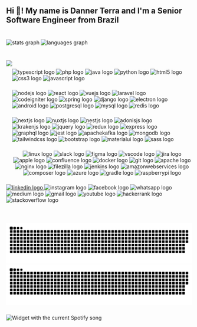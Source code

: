 
<h2 align="left">Hi 👋! My name is Danner Terra and I'm a Senior Software Engineer from Brazil</h2>

###

<br clear="both">

<div align="left">
  <img src="https://github-readme-stats.vercel.app/api?hide_title=false&hide_rank=false&show_icons=true&include_all_commits=false&count_private=true&disable_animations=false&theme=dracula&locale=en&hide_border=true&username=dannerterra" height="150" alt="stats graph"  />
  <img src="https://github-readme-stats.vercel.app/api/top-langs?locale=en&hide_title=false&layout=compact&card_width=320&langs_count=6&theme=dracula&hide_border=true&custom_title=Languages we love 💙&username=dannerterra" height="150" alt="languages graph"  />
</div>

###

<br clear="both">

<img align="left" height="300" src="https://pt.gravatar.com/userimage/140082527/0af6d9d0bade1ac7bed38ba00a25d075?size=500"  />

###

<div align="left">
  <img src="https://cdn.jsdelivr.net/gh/devicons/devicon/icons/typescript/typescript-original.svg" height="45" width="70" alt="typescript logo"  />
  <img src="https://cdn.jsdelivr.net/gh/devicons/devicon/icons/php/php-plain.svg" height="45" width="70" alt="php logo"  />
  <img src="https://cdn.jsdelivr.net/gh/devicons/devicon/icons/java/java-original-wordmark.svg" height="45" width="70" alt="java logo"  />
  <img src="https://cdn.jsdelivr.net/gh/devicons/devicon/icons/python/python-original.svg" height="45" width="70" alt="python logo"  />
  <img src="https://cdn.jsdelivr.net/gh/devicons/devicon/icons/html5/html5-original.svg" height="45" width="70" alt="html5 logo"  />
  <img src="https://cdn.jsdelivr.net/gh/devicons/devicon/icons/css3/css3-original.svg" height="45" width="70" alt="css3 logo"  />
  <img src="https://cdn.jsdelivr.net/gh/devicons/devicon/icons/javascript/javascript-original.svg" height="45" width="70" alt="javascript logo"  />
</div>

###

<div align="left">
  <img src="https://cdn.jsdelivr.net/gh/devicons/devicon/icons/nodejs/nodejs-original.svg" height="27" width="39" alt="nodejs logo"  />
  <img src="https://cdn.jsdelivr.net/gh/devicons/devicon/icons/react/react-original.svg" height="27" width="39" alt="react logo"  />
  <img src="https://cdn.jsdelivr.net/gh/devicons/devicon/icons/vuejs/vuejs-original.svg" height="27" width="39" alt="vuejs logo"  />
  <img src="https://cdn.jsdelivr.net/gh/devicons/devicon/icons/laravel/laravel-plain.svg" height="27" width="39" alt="laravel logo"  />
  <img src="https://cdn.jsdelivr.net/gh/devicons/devicon/icons/codeigniter/codeigniter-plain.svg" height="27" width="39" alt="codeigniter logo"  />
  <img src="https://cdn.jsdelivr.net/gh/devicons/devicon/icons/spring/spring-original.svg" height="27" width="39" alt="spring logo"  />
  <img src="https://cdn.jsdelivr.net/gh/devicons/devicon/icons/django/django-plain.svg" height="27" width="39" alt="django logo"  />
  <img src="https://cdn.jsdelivr.net/gh/devicons/devicon/icons/electron/electron-original.svg" height="27" width="39" alt="electron logo"  />
  <img src="https://cdn.jsdelivr.net/gh/devicons/devicon/icons/android/android-original.svg" height="27" width="39" alt="android logo"  />
  <img src="https://cdn.jsdelivr.net/gh/devicons/devicon/icons/postgresql/postgresql-original.svg" height="27" width="39" alt="postgresql logo"  />
  <img src="https://cdn.jsdelivr.net/gh/devicons/devicon/icons/mysql/mysql-original-wordmark.svg" height="27" width="39" alt="mysql logo"  />
  <img src="https://cdn.jsdelivr.net/gh/devicons/devicon/icons/redis/redis-original.svg" height="27" width="39" alt="redis logo"  />
</div>

###

<div align="left">
  <img src="https://cdn.jsdelivr.net/gh/devicons/devicon/icons/nextjs/nextjs-original.svg" height="22" width="29" alt="nextjs logo"  />
  <img src="https://cdn.jsdelivr.net/gh/devicons/devicon/icons/nuxtjs/nuxtjs-original.svg" height="22" width="29" alt="nuxtjs logo"  />
  <img src="https://cdn.jsdelivr.net/gh/devicons/devicon/icons/nestjs/nestjs-plain.svg" height="22" width="29" alt="nestjs logo"  />
  <img src="https://cdn.jsdelivr.net/gh/devicons/devicon/icons/adonisjs/adonisjs-original.svg" height="22" width="29" alt="adonisjs logo"  />
  <img src="https://cdn.jsdelivr.net/gh/devicons/devicon/icons/krakenjs/krakenjs-original.svg" height="22" width="29" alt="krakenjs logo"  />
  <img src="https://cdn.jsdelivr.net/gh/devicons/devicon/icons/jquery/jquery-plain-wordmark.svg" height="22" width="29" alt="jquery logo"  />
  <img src="https://cdn.jsdelivr.net/gh/devicons/devicon/icons/redux/redux-original.svg" height="22" width="29" alt="redux logo"  />
  <img src="https://cdn.jsdelivr.net/gh/devicons/devicon/icons/express/express-original.svg" height="22" width="29" alt="express logo"  />
  <img src="https://cdn.jsdelivr.net/gh/devicons/devicon/icons/graphql/graphql-plain.svg" height="22" width="29" alt="graphql logo"  />
  <img src="https://cdn.jsdelivr.net/gh/devicons/devicon/icons/jest/jest-plain.svg" height="22" width="29" alt="jest logo"  />
  <img src="https://cdn.jsdelivr.net/gh/devicons/devicon/icons/apachekafka/apachekafka-original.svg" height="22" width="29" alt="apachekafka logo"  />
  <img src="https://cdn.jsdelivr.net/gh/devicons/devicon/icons/mongodb/mongodb-original.svg" height="22" width="29" alt="mongodb logo"  />
  <img src="https://cdn.jsdelivr.net/gh/devicons/devicon/icons/tailwindcss/tailwindcss-plain.svg" height="22" width="29" alt="tailwindcss logo"  />
  <img src="https://cdn.jsdelivr.net/gh/devicons/devicon/icons/bootstrap/bootstrap-original.svg" height="22" width="29" alt="bootstrap logo"  />
  <img src="https://cdn.jsdelivr.net/gh/devicons/devicon/icons/materialui/materialui-original.svg" height="22" width="29" alt="materialui logo"  />
  <img src="https://cdn.jsdelivr.net/gh/devicons/devicon/icons/sass/sass-original.svg" height="22" width="29" alt="sass logo"  />
</div>

###

<div align="center">
  <img src="https://cdn.jsdelivr.net/gh/devicons/devicon/icons/linux/linux-original.svg" height="32" width="44" alt="linux logo"  />
  <img src="https://cdn.jsdelivr.net/gh/devicons/devicon/icons/slack/slack-original.svg" height="32" width="44" alt="slack logo"  />
  <img src="https://cdn.jsdelivr.net/gh/devicons/devicon/icons/figma/figma-original.svg" height="32" width="44" alt="figma logo"  />
  <img src="https://cdn.jsdelivr.net/gh/devicons/devicon/icons/vscode/vscode-original.svg" height="32" width="44" alt="vscode logo"  />
  <img src="https://cdn.jsdelivr.net/gh/devicons/devicon/icons/jira/jira-original.svg" height="32" width="44" alt="jira logo"  />
  <img src="https://cdn.jsdelivr.net/gh/devicons/devicon/icons/apple/apple-original.svg" height="32" width="44" alt="apple logo"  />
  <img src="https://cdn.jsdelivr.net/gh/devicons/devicon/icons/confluence/confluence-original.svg" height="32" width="44" alt="confluence logo"  />
  <img src="https://cdn.jsdelivr.net/gh/devicons/devicon/icons/docker/docker-plain-wordmark.svg" height="32" width="44" alt="docker logo"  />
  <img src="https://cdn.jsdelivr.net/gh/devicons/devicon/icons/git/git-original.svg" height="32" width="44" alt="git logo"  />
  <img src="https://cdn.jsdelivr.net/gh/devicons/devicon/icons/apache/apache-original.svg" height="32" width="44" alt="apache logo"  />
  <img src="https://cdn.jsdelivr.net/gh/devicons/devicon/icons/nginx/nginx-original.svg" height="32" width="44" alt="nginx logo"  />
  <img src="https://cdn.jsdelivr.net/gh/devicons/devicon/icons/filezilla/filezilla-plain.svg" height="32" width="44" alt="filezilla logo"  />
  <img src="https://cdn.jsdelivr.net/gh/devicons/devicon/icons/jenkins/jenkins-original.svg" height="32" width="44" alt="jenkins logo"  />
  <img src="https://cdn.jsdelivr.net/gh/devicons/devicon/icons/amazonwebservices/amazonwebservices-original.svg" height="32" width="44" alt="amazonwebservices logo"  />
  <img src="https://cdn.jsdelivr.net/gh/devicons/devicon/icons/composer/composer-original.svg" height="32" width="44" alt="composer logo"  />
  <img src="https://cdn.jsdelivr.net/gh/devicons/devicon/icons/azure/azure-original-wordmark.svg" height="32" width="44" alt="azure logo"  />
  <img src="https://cdn.jsdelivr.net/gh/devicons/devicon/icons/gradle/gradle-plain.svg" height="32" width="44" alt="gradle logo"  />
  <img src="https://cdn.jsdelivr.net/gh/devicons/devicon/icons/raspberrypi/raspberrypi-original.svg" height="32" width="44" alt="raspberrypi logo"  />
</div>

###

<div align="left">
  <a href="https://linkedin.com/in/dannerterra" target="_blank">
    <img src="https://raw.githubusercontent.com/maurodesouza/profile-readme-generator/master/src/assets/icons/social/linkedin/default.svg" width="30" height="20" alt="linkedin logo"  />
  </a>
  <img src="https://raw.githubusercontent.com/maurodesouza/profile-readme-generator/master/src/assets/icons/social/instagram/default.svg" width="30" height="20" alt="instagram logo"  />
  <img src="https://raw.githubusercontent.com/maurodesouza/profile-readme-generator/master/src/assets/icons/social/facebook/default.svg" width="30" height="20" alt="facebook logo"  />
  <img src="https://raw.githubusercontent.com/maurodesouza/profile-readme-generator/master/src/assets/icons/social/whatsapp/default.svg" width="30" height="20" alt="whatsapp logo"  />
  <img src="https://raw.githubusercontent.com/maurodesouza/profile-readme-generator/master/src/assets/icons/social/medium/default.svg" width="30" height="20" alt="medium logo"  />
  <img src="https://raw.githubusercontent.com/maurodesouza/profile-readme-generator/master/src/assets/icons/social/gmail/default.svg" width="30" height="20" alt="gmail logo"  />
  <img src="https://raw.githubusercontent.com/maurodesouza/profile-readme-generator/master/src/assets/icons/social/youtube/default.svg" width="30" height="20" alt="youtube logo"  />
  <img src="https://raw.githubusercontent.com/maurodesouza/profile-readme-generator/master/src/assets/icons/social/hackerrank/default.svg" width="30" height="20" alt="hackerrank logo"  />
  <img src="https://raw.githubusercontent.com/maurodesouza/profile-readme-generator/master/src/assets/icons/social/stackoverflow/default.svg" width="30" height="20" alt="stackoverflow logo"  />
</div>

###

<br clear="both">

![GitHub Snake Light](https://raw.githubusercontent.com/dannerterra/dannerterra/output/github-snake.svg#gh-light-mode-only)
![GitHub Snake dark](https://raw.githubusercontent.com/dannerterra/dannerterra/output/github-snake-dark.svg#gh-dark-mode-only)

###

<div align="left">
  <img src="https://spotify-embeded.vercel.app/api/spotify?" alt="Widget with the current Spotify song"  />
</div>

###
